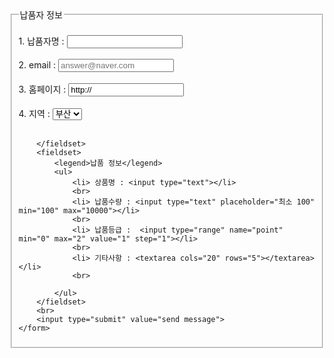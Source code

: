 <!DOCTYPE html>
<html lang="en">
<head>
    <meta charset="UTF-8">
    <meta name="viewport" content="width=device-width, initial-scale=1.0">
    <title>실습문제_01</title>
</head>
<body>
    <form action="#">
        <fieldset>
            <legend>납품자 정보</legend>
            <br>
            <label >1. 납품자명 : </label>
            <input type="text">
            <br> <br>
            <label >2. email : </label>
            <input type="email" name="email" placeholder="answer@naver.com">
            <br><br>
            <label >3. 홈페이지 : </label>
            <input type="url" name="homepage" value="http://">
            <br><br>
            <label >4. 지역 : </label>
            <select name="nation" id="">
                <option value="서울">서울</option>
                <option value="경기">경기</option>
                <option value="부산">부산</option>
                <option value="부산" selected>부산</option>
            </select>
            <br><br>

        </fieldset>
        <fieldset>
            <legend>납품 정보</legend>
            <ul>
                <li> 상품명 : <input type="text"></li>
                <br>
                <li> 납품수량 : <input type="text" placeholder="최소 100" min="100" max="10000"></li>
                <br>
                <li> 납품등급 :  <input type="range" name="point" min="0" max="2" value="1" step="1"></li>
                <br>
                <li> 기타사항 : <textarea cols="20" rows="5"></textarea></li>
                <br>

            </ul>
        </fieldset>
        <br>
        <input type="submit" value="send message">
    </form>
    
</body>
</html>
